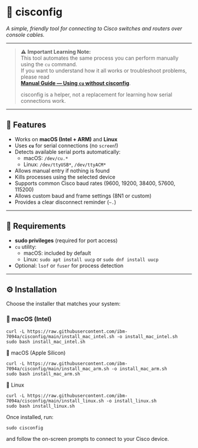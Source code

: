 # 🧩 cisconfig  
*A simple, friendly tool for connecting to Cisco switches and routers over console cables.*

---

> ⚠️ **Important Learning Note:**  
> This tool automates the same process you can perform manually using the `cu` command.  
> If you want to understand how it all works or troubleshoot problems, please read  
> **[Manual Guide — Using `cu` without cisconfig](README_cu_manual.md)**.  
> 
> cisconfig is a helper, not a replacement for learning how serial connections work.

---

## 🚀 Features

- Works on **macOS (Intel + ARM)** and **Linux**
- Uses **`cu`** for serial connections (no `screen`!)
- Detects available serial ports automatically:
  - macOS: `/dev/cu.*`
  - Linux: `/dev/ttyUSB*`, `/dev/ttyACM*`
- Allows manual entry if nothing is found
- Kills processes using the selected device
- Supports common Cisco baud rates (9600, 19200, 38400, 57600, 115200)
- Allows custom baud and frame settings (8N1 or custom)
- Provides a clear disconnect reminder (`~.`)

---

## 🧠 Requirements

- **sudo privileges** (required for port access)
- `cu` utility:
  - macOS: included by default
  - Linux: `sudo apt install uucp` or `sudo dnf install uucp`
- Optional: `lsof` or `fuser` for process detection

---
## ⚙️ Installation

Choose the installer that matches your system:

### 🧱 macOS (Intel)
```
curl -L https://raw.githubusercontent.com/ibm-7094a/cisconfig/main/install_mac_intel.sh -o install_mac_intel.sh
sudo bash install_mac_intel.sh
```
🍎 macOS (Apple Silicon)
```
curl -L https://raw.githubusercontent.com/ibm-7094a/cisconfig/main/install_mac_arm.sh -o install_mac_arm.sh
sudo bash install_mac_arm.sh
```
🐧 Linux
```
curl -L https://raw.githubusercontent.com/ibm-7094a/cisconfig/main/install_linux.sh -o install_linux.sh
sudo bash install_linux.sh
```
Once installed, run:
```
sudo cisconfig
```
and follow the on-screen prompts to connect to your Cisco device.
